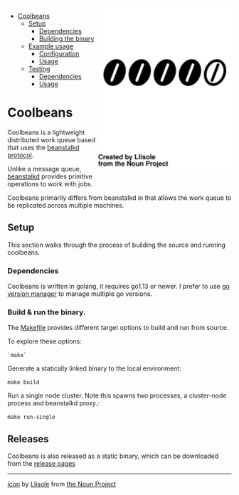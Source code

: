 <img src="doc/bean_3185124.svg" align=right width=300px />

- [Coolbeans](#coolbeans)
    - [Setup](#setup)
        - [Dependencies](#dependencies)
        - [Building the binary](#building-the-binary)
    - [Example usage](#example-usage)
        - [Configuration](#configuration)
        - [Usage](#usage-1)
    - [Testing](#testing)
        - [Dependencies](#dependencies)
        - [Usage](#usage-2)


Coolbeans
=========

Coolbeans is a lightweight distributed work queue based that uses the [beanstalkd protocol](https://github.com/beanstalkd/beanstalkd/blob/master/doc/protocol.txt). 

Unlike a message queue, [beanstalkd](https://github.com/beanstalkd/beanstalkd) provides primtive operations to work with jobs. 

Coolbeans primarily differs from beanstalkd in that allows the work queue to be replicated across multiple machines.

Setup
-----

This section walks through the process of building the source and running coolbeans.

### Dependencies

Coolbeans is written in golang, it requires go1.13 or newer. I prefer to use [go version manager](https://github.com/moovweb/gvm) to manage multiple go versions.

### Build & run the binary.

The [Makefile](./Makefile) provides different target options to build and run from source. 

To explore these options: 

    `make`

Generate a statically linked binary to the local environment:

    make build

Run a single node cluster. Note this spawns two processes, a cluster-node process and beanstalkd proxy.:

    make run-single

Releases
--------

Coolbeans is also released as a static binary, which can be downloaded from the [release pages](https://github.com/1xyz/coolbeans/releases)

---

[icon](https://thenounproject.com/term/like/3185124/) by [Llisole](https://thenounproject.com/llisole/) from [the Noun Project](https://thenounproject.com)

